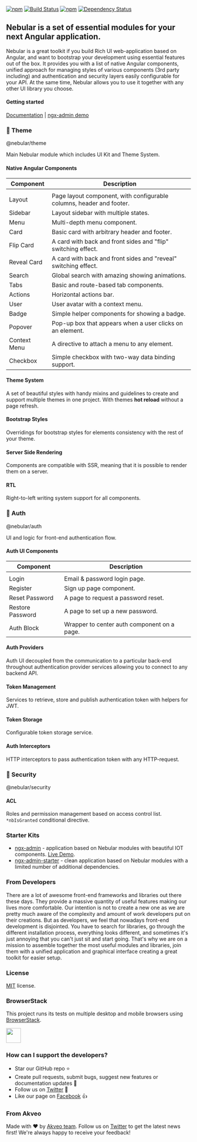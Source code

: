 [![npm](https://img.shields.io/npm/l/@nebular/theme.svg)]()
[![Build Status](https://travis-ci.org/akveo/nebular.svg?branch=master)](https://travis-ci.org/akveo/nebular)
[![npm](https://img.shields.io/npm/dt/@nebular/theme.svg)](https://www.npmjs.com/package/@nebular/theme)
[![Dependency Status](https://david-dm.org/akveo/ngx-admin/status.svg)](https://david-dm.org/akveo/ng2-admin)

## Nebular is a set of essential modules for your next Angular application.

Nebular is a great toolkit if you build Rich UI web-application based on Angular, and want to bootstrap your development using essential features out of the box. 
It provides you with a list of native Angular components, unified approach for managing styles of various components (3rd party including) and authentication and security layers easily configurable for your API. 
At the same time, Nebular allows you to use it together with any other UI library you choose.

#### Getting started
[Documentation](https://akveo.github.io/nebular/?utm_source=github&utm_medium=nebular_readme#/docs/getting-started/what-is-nebular) | [ngx-admin demo](http://github.com/akveo/ngx-admin)

### :art: Theme
@nebular/theme

Main Nebular module which includes UI Kit and Theme System.

#### Native Angular Components

| Component    | Description                                                          |
|--------------|----------------------------------------------------------------------|
|              |                                                                      |
| Layout       | Page layout component, with configurable columns, header and footer. |
| Sidebar      | Layout sidebar with multiple states.                                 |
| Menu         | Multi-depth menu component.                                          |
| Card         | Basic card with arbitrary header and footer.                         |
| Flip Card    | A card with back and front sides and "flip" switching effect.        |
| Reveal Card  | A card with back and front sides and "reveal" switching effect.      |
| Search       | Global search with amazing showing animations.                       |
| Tabs         | Basic and route-based tab components.                                |
| Actions      | Horizontal actions bar.                                              |
| User         | User avatar with a context menu.                                     |
| Badge        | Simple helper components for showing a badge.                        |
| Popover      | Pop-up box that appears when a user clicks on an element.            |
| Context Menu | A directive to attach a menu to any element.                         |
| Checkbox     | Simple checkbox with two-way data binding support.                   |

#### Theme System
A set of beautiful styles with handy mixins and guidelines to create and support multiple themes in one project. With themes **hot reload** without a page refresh.

#### Bootstrap Styles
Overridings for bootstrap styles for elements consistency with the rest of your theme.

#### Server Side Rendering 
Components are compatible with SSR, meaning that it is possible to render them on a server.

#### RTL
Right-to-left writing system support for all components.


### :closed_lock_with_key: Auth
@nebular/auth

UI and logic for front-end authentication flow.

#### Auth UI Components
| Component        | Description                                                     |
|------------------|-----------------------------------------------------------------|
|                  |                                                                 |
| Login            | Email & password login page.                                    |
| Register         | Sign up page component.                                         |
| Reset Password   | A page to request a password reset.                             |
| Restore Password | A page to set up a new password.                                |
| Auth Block       | Wrapper to center auth component on a page.                     |

#### Auth Providers
Auth UI decoupled from the communication to a particular back-end throughout authentication provider services allowing you to connect to any backend API.

#### Token Management
Services to retrieve, store and publish authentication token with helpers for JWT.

#### Token Storage
Configurable token storage service.

#### Auth Interceptors
HTTP interceptors to pass authentication token with any HTTP-request.

### :cop: Security
@nebular/security

#### ACL
Roles and permission management based on access control list. `*nbIsGranted` conditional directive.


### Starter Kits

- [ngx-admin](http://github.com/akveo/ngx-admin) - application based on Nebular modules with beautiful IOT components. [Live Demo](http://akveo.com/ngx-admin?utm_source=github&utm_medium=nebular_readme).
- [ngx-admin-starter](https://github.com/akveo/ngx-admin/tree/starter-kit) - clean application based on Nebular modules with a limited number of additional dependencies.


### From Developers
There are a lot of awesome front-end frameworks and libraries out there these days. They provide a massive quantity of useful features making our lives more comfortable. Our intention is not to create a new one as we are pretty much aware of the complexity and amount of work developers put on their creations. But as developers, we feel that nowadays front-end development is disjointed. You have to search for libraries, go through the different installation process, everything looks different, and sometimes it's just annoying that you can't just sit and start going. That's why we are on a mission to assemble together the most useful modules and libraries, join them with a unified application and graphical interface creating a great toolkit for easier setup.

### License
[MIT](LICENSE.txt) license.

### BrowserStack
This project runs its tests on multiple desktop and mobile browsers using [BrowserStack](http://www.browserstack.com).

<img src="https://cloud.githubusercontent.com/assets/131406/22254249/534d889e-e254-11e6-8427-a759fb23b7bd.png" height="40" />

### How can I support the developers?
- Star our GitHub repo :star:
- Create pull requests, submit bugs, suggest new features or documentation updates :wrench:
- Follow us on [Twitter](https://twitter.com/akveo_inc) :feet:
- Like our page on [Facebook](https://www.facebook.com/akveo/) :thumbsup:

### From Akveo
Made with :heart: by [Akveo team](http://akveo.com?utm_source=github&utm_medium=nebular_readme). Follow us on [Twitter](https://twitter.com/akveo_inc) to get the latest news first!
We're always happy to receive your feedback!
